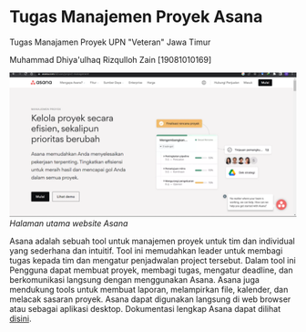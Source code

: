 # Tugas Manajemen Proyek Asana

Tugas Manajamen Proyek UPN "Veteran" Jawa Timur

Muhammad Dhiya'ulhaq Rizqulloh Zain \[19081010169\]

![Halaman utama website Asana](Asana/1.png)
*Halaman utama website Asana*

Asana adalah sebuah tool untuk manajemen proyek untuk tim dan individual yang sederhana dan intuitif. Tool ini memudahkan leader untuk membagi tugas kepada tim dan mengatur penjadwalan project tersebut. Dalam tool ini Pengguna dapat membuat proyek, membagi tugas, mengatur deadline, dan berkomunikasi langsung dengan menggunakan Asana. Asana juga mendukung tools untuk membuat laporan, melampirkan file, kalender, dan melacak sasaran proyek. Asana dapat digunakan langsung di web browser atau sebagai aplikasi desktop. Dokumentasi lengkap Asana dapat dilihat [disini](https://asana.com/guide/help).

